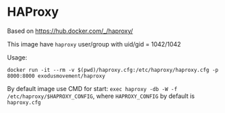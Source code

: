 # HAProxy

Based on https://hub.docker.com/_/haproxy/

This image have `haproxy` user/group with uid/gid = 1042/1042

Usage:
```
docker run -it --rm -v $(pwd)/haproxy.cfg:/etc/haproxy/haproxy.cfg -p 8000:8000 exodusmovement/haproxy
```

By default image use CMD for start: `exec haproxy -db -W -f /etc/haproxy/$HAPROXY_CONFIG`, where `HAPROXY_CONFIG` by default is `haproxy.cfg`

